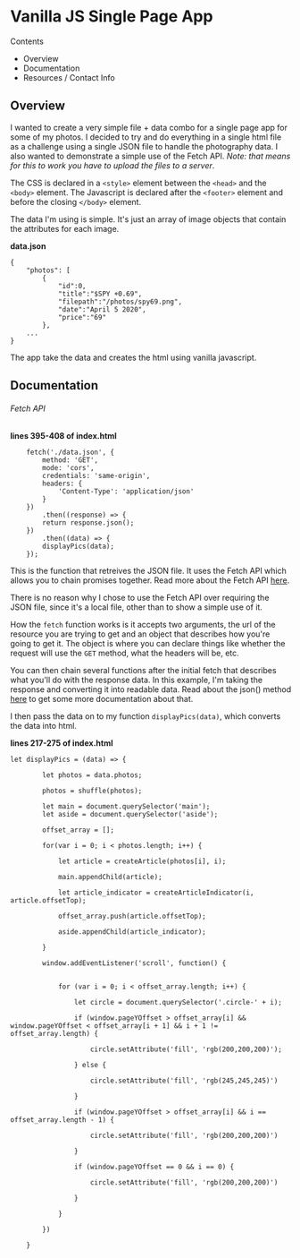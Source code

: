 # Vanilla JS Single Page App

Contents 
- Overview
- Documentation
- Resources / Contact Info

## Overview

I wanted to create a very simple file + data combo for a single page app for some of my photos. I decided to try and do everything in a single html file as a challenge using a single JSON file to handle the photography data. I also wanted to demonstrate a simple use of the Fetch API. _Note: that means for this to work you have to upload the files to a server_.

The CSS is declared in a `<style>` element between the `<head>` and the `<body>` element. The Javascript is declared after the `<footer>` element and before the closing `</body>` element.

The data I'm using is simple. It's just an array of image objects that contain the attributes for each image.

**data.json**
```
{
	"photos": [
		{
			"id":0,
			"title":"$SPY +0.69",
			"filepath":"/photos/spy69.png",
			"date":"April 5 2020",
			"price":"69"
		},
    ...
}
```

The app take the data and creates the html using vanilla javascript.

## Documentation

###### Fetch API

**lines 395-408 of index.html**
```
	fetch('./data.json', {
		method: 'GET',
		mode: 'cors',
		credentials: 'same-origin',
		headers: {
			'Content-Type': 'application/json'
		}
	})
  		.then((response) => {
    	return response.json();
  	})
  		.then((data) => {
    	displayPics(data);
  	});
```

This is the function that retreives the JSON file. It uses the Fetch API which allows you to chain promises together. Read more about the Fetch API [here](https://developer.mozilla.org/en-US/docs/Web/API/Fetch_API).

There is no reason why I chose to use the Fetch API over requiring the JSON file, since it's a local file, other than to show a simple use of it.

How the `fetch` function works is it accepts two arguments, the url of the resource you are trying to get and an object that describes how you're going to get it. The object is where you can declare things like whether the request will use the `GET` method, what the headers will be, etc.

You can then chain several functions after the initial fetch that describes what you'll do with the response data. In this example, I'm taking the response and converting it into readable data. Read about the json() method [here](https://developer.mozilla.org/en-US/docs/Web/API/Body/json) to get some more documentation about that.

I then pass the data on to my function `displayPics(data)`, which converts the data into html.

**lines 217-275 of index.html**
```
let displayPics = (data) => {

		let photos = data.photos;

		photos = shuffle(photos);

		let main = document.querySelector('main');
		let aside = document.querySelector('aside');

		offset_array = [];

		for(var i = 0; i < photos.length; i++) {

			let article = createArticle(photos[i], i);

			main.appendChild(article);

			let article_indicator = createArticleIndicator(i, article.offsetTop);

			offset_array.push(article.offsetTop);

			aside.appendChild(article_indicator);

		}

		window.addEventListener('scroll', function() {


			for (var i = 0; i < offset_array.length; i++) {

				let circle = document.querySelector('.circle-' + i);

				if (window.pageYOffset > offset_array[i] && window.pageYOffset < offset_array[i + 1] && i + 1 != offset_array.length) {

					circle.setAttribute('fill', 'rgb(200,200,200)');

				} else {

					circle.setAttribute('fill', 'rgb(245,245,245)')

				}

				if (window.pageYOffset > offset_array[i] && i == offset_array.length - 1) {

					circle.setAttribute('fill', 'rgb(200,200,200)')

				}

				if (window.pageYOffset == 0 && i == 0) {

					circle.setAttribute('fill', 'rgb(200,200,200)')

				}

			}

		})

	}
```
